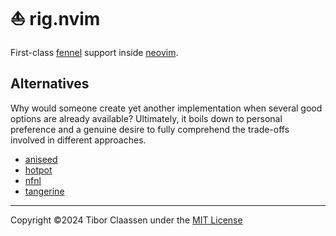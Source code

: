 # ⛵️ rig.nvim

First-class [fennel][1] support inside [neovim][2].

## Alternatives

Why would someone create yet another implementation when several good options
are already available? Ultimately, it boils down to personal preference and a
genuine desire to fully comprehend the trade-offs involved in different
approaches.

* [aniseed](https://github.com/Olical/aniseed)
* [hotpot](https://github.com/rktjmp/hotpot.nvim)
* [nfnl](https://github.com/Olical/nfnl)
* [tangerine](https://github.com/udayvir-singh/tangerine.nvim)

---
Copyright ©2024 Tibor Claassen under the [MIT License](LICENSE)

[1]: https://fennel-lang.org
[2]: https://neovim.io
